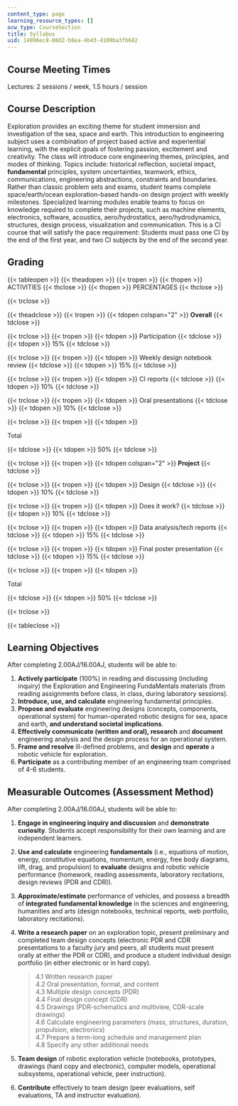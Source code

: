 ```yaml
---
content_type: page
learning_resource_types: []
ocw_type: CourseSection
title: Syllabus
uid: 14896ec8-08d2-b8ea-4b43-4109ba3fb682
---
```


Course Meeting Times
--------------------

Lectures: 2 sessions / week, 1.5 hours / session

Course Description
------------------

Exploration provides an exciting theme for student immersion and investigation of the sea, space and earth. This introduction to engineering subject uses a combination of project based active and experiential learning, with the explicit goals of fostering passion, excitement and creativity. The class will introduce core engineering themes, principles, and modes of thinking. Topics include: historical reflection, societal impact, **fundamental** principles, system uncertainties, teamwork, ethics, communications, engineering abstractions, constraints and boundaries. Rather than classic problem sets and exams, student teams complete space/earth/ocean exploration-based hands-on design project with weekly milestones. Specialized learning modules enable teams to focus on knowledge required to complete their projects, such as machine elements, electronics, software, acoustics, aero/hydrostatics, aero/hydrodynamics, structures, design process, visualization and communication. This is a CI course that will satisfy the pace requirement: Students must pass one CI by the end of the first year, and two CI subjects by the end of the second year.

Grading
-------

{{< tableopen >}}
{{< theadopen >}}
{{< tropen >}}
{{< thopen >}}
ACTIVITIES
{{< thclose >}}
{{< thopen >}}
PERCENTAGES
{{< thclose >}}

{{< trclose >}}

{{< theadclose >}}
{{< tropen >}}
{{< tdopen colspan="2" >}}
**Overall**
{{< tdclose >}}

{{< trclose >}}
{{< tropen >}}
{{< tdopen >}}
Participation
{{< tdclose >}}
{{< tdopen >}}
15%
{{< tdclose >}}

{{< trclose >}}
{{< tropen >}}
{{< tdopen >}}
Weekly design notebook review
{{< tdclose >}}
{{< tdopen >}}
15%
{{< tdclose >}}

{{< trclose >}}
{{< tropen >}}
{{< tdopen >}}
CI reports
{{< tdclose >}}
{{< tdopen >}}
10%
{{< tdclose >}}

{{< trclose >}}
{{< tropen >}}
{{< tdopen >}}
Oral presentations
{{< tdclose >}}
{{< tdopen >}}
10%
{{< tdclose >}}

{{< trclose >}}
{{< tropen >}}
{{< tdopen >}}


Total


{{< tdclose >}}
{{< tdopen >}}
50%
{{< tdclose >}}

{{< trclose >}}
{{< tropen >}}
{{< tdopen colspan="2" >}}
**Project**
{{< tdclose >}}

{{< trclose >}}
{{< tropen >}}
{{< tdopen >}}
Design
{{< tdclose >}}
{{< tdopen >}}
10%
{{< tdclose >}}

{{< trclose >}}
{{< tropen >}}
{{< tdopen >}}
Does it work?
{{< tdclose >}}
{{< tdopen >}}
10%
{{< tdclose >}}

{{< trclose >}}
{{< tropen >}}
{{< tdopen >}}
Data analysis/tech reports
{{< tdclose >}}
{{< tdopen >}}
15%
{{< tdclose >}}

{{< trclose >}}
{{< tropen >}}
{{< tdopen >}}
Final poster presentation
{{< tdclose >}}
{{< tdopen >}}
15%
{{< tdclose >}}

{{< trclose >}}
{{< tropen >}}
{{< tdopen >}}


Total


{{< tdclose >}}
{{< tdopen >}}
50%
{{< tdclose >}}

{{< trclose >}}

{{< tableclose >}}

Learning Objectives
-------------------

After completing 2.00AJ/16.00AJ, students will be able to:

1.  **Actively participate** (100%) in reading and discussing (including inquiry) the Exploration and Engineering FundaMentals materials (from reading assignments before class, in class, during laboratory sessions).
2.  **Introduce, use, and calculate** engineering fundamental principles.
3.  **Propose and evaluate** engineering designs (concepts, components, operational system) for human-operated robotic designs for sea, space and earth, **and understand societal implications**.
4.  **Effectively communicate (written and oral), research** and **document** engineering analysis and the design process for an operational system.
5.  **Frame and resolve** ill-defined problems, and **design** and **operate** a robotic vehicle for exploration.
6.  **Participate** as a contributing member of an engineering team comprised of 4-6 students.

Measurable Outcomes (Assessment Method)
---------------------------------------

After completing 2.00AJ/16.00AJ, students will be able to:

1.  **Engage in engineering inquiry and discussion** and **demonstrate curiosity**. Students accept responsibility for their own learning and are independent learners.
2.  **Use and calculate** engineering **fundamentals** (i.e., equations of motion, energy, constitutive equations, momentum, energy, free body diagrams, lift, drag, and propulsion) to **evaluate** designs and robotic vehicle performance (homework, reading assessments, laboratory recitations, design reviews (PDR and CDR)).
3.  **Approximate/estimate** performance of vehicles, and possess a breadth of **integrated fundamental knowledge** in the sciences and engineering, humanities and arts (design notebooks, technical reports, web portfolio, laboratory recitations).
4.  **Write a research paper** on an exploration topic, present preliminary and completed team design concepts (electronic PDR and CDR presentations to a faculty jury and peers, all students must present orally at either the PDR or CDR), and produce a student individual design portfolio (in either electronic or in hard copy).
    
    > 4.1 Written research paper  
    > 4.2 Oral presentation, format, and content  
    > 4.3 Multiple design concepts (PDR)  
    > 4.4 Final design concept (CDR)  
    > 4.5 Drawings (PDR-schematics and multiview, CDR-scale drawings)  
    > 4.6 Calculate engineering parameters (mass, structures, duration, propulsion, electronics)  
    > 4.7 Prepare a term-long schedule and management plan  
    > 4.8 Specify any other additional needs
    
5.  **Team design** of robotic exploration vehicle (notebooks, prototypes, drawings (hard copy and electronic), computer models, operational subsystems, operational vehicle, peer instruction).
6.  **Contribute** effectively to team design (peer evaluations, self evaluations, TA and instructor evaluation).